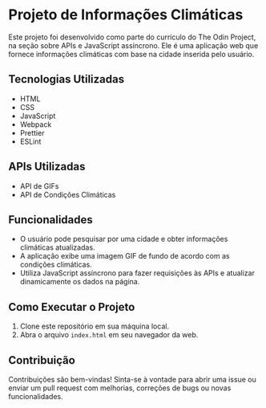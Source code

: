 # Projeto de Informações Climáticas

Este projeto foi desenvolvido como parte do currículo do The Odin Project, na seção sobre APIs e JavaScript assíncrono. Ele é uma aplicação web que fornece informações climáticas com base na cidade inserida pelo usuário.

## Tecnologias Utilizadas

- HTML
- CSS
- JavaScript
- Webpack
- Prettier
- ESLint

## APIs Utilizadas

- API de GIFs
- API de Condições Climáticas

## Funcionalidades

- O usuário pode pesquisar por uma cidade e obter informações climáticas atualizadas.
- A aplicação exibe uma imagem GIF de fundo de acordo com as condições climáticas.
- Utiliza JavaScript assíncrono para fazer requisições às APIs e atualizar dinamicamente os dados na página.

## Como Executar o Projeto

1. Clone este repositório em sua máquina local.
2. Abra o arquivo `index.html` em seu navegador da web.

## Contribuição

Contribuições são bem-vindas! Sinta-se à vontade para abrir uma issue ou enviar um pull request com melhorias, correções de bugs ou novas funcionalidades.


